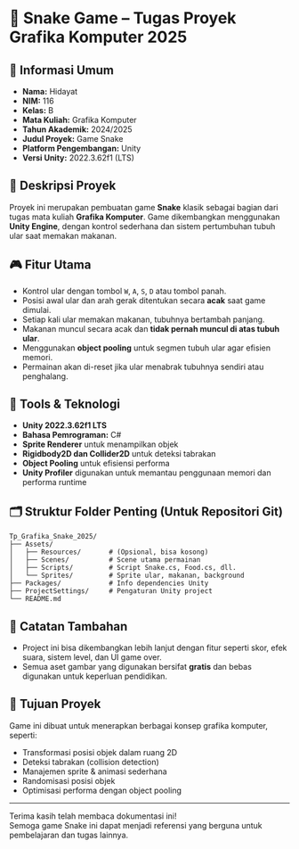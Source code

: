 # 🐍 Snake Game – Tugas Proyek Grafika Komputer 2025

## 🧾 Informasi Umum
- **Nama:** Hidayat 
- **NIM:** 116
- **Kelas:** B
- **Mata Kuliah:** Grafika Komputer  
- **Tahun Akademik:** 2024/2025
- **Judul Proyek:** Game Snake  
- **Platform Pengembangan:** Unity  
- **Versi Unity:** 2022.3.62f1 (LTS)

## 📝 Deskripsi Proyek
Proyek ini merupakan pembuatan game **Snake** klasik sebagai bagian dari tugas mata kuliah **Grafika Komputer**. Game dikembangkan menggunakan **Unity Engine**, dengan kontrol sederhana dan sistem pertumbuhan tubuh ular saat memakan makanan.

## 🎮 Fitur Utama
- Kontrol ular dengan tombol `W`, `A`, `S`, `D` atau tombol panah.
- Posisi awal ular dan arah gerak ditentukan secara **acak** saat game dimulai.
- Setiap kali ular memakan makanan, tubuhnya bertambah panjang.
- Makanan muncul secara acak dan **tidak pernah muncul di atas tubuh ular**.
- Menggunakan **object pooling** untuk segmen tubuh ular agar efisien memori.
- Permainan akan di-reset jika ular menabrak tubuhnya sendiri atau penghalang.

## 🧱 Tools & Teknologi
- **Unity 2022.3.62f1 LTS**
- **Bahasa Pemrograman:** C#
- **Sprite Renderer** untuk menampilkan objek
- **Rigidbody2D dan Collider2D** untuk deteksi tabrakan
- **Object Pooling** untuk efisiensi performa
- **Unity Profiler** digunakan untuk memantau penggunaan memori dan performa runtime

## 🗂️ Struktur Folder Penting (Untuk Repositori Git)

```
Tp_Grafika_Snake_2025/
├── Assets/
│   ├── Resources/       # (Opsional, bisa kosong)
│   ├── Scenes/          # Scene utama permainan
│   ├── Scripts/         # Script Snake.cs, Food.cs, dll.
│   └── Sprites/         # Sprite ular, makanan, background
├── Packages/            # Info dependencies Unity
├── ProjectSettings/     # Pengaturan Unity project
└── README.md
```



## 🧠 Catatan Tambahan
- Project ini bisa dikembangkan lebih lanjut dengan fitur seperti skor, efek suara, sistem level, dan UI game over.
- Semua aset gambar yang digunakan bersifat **gratis** dan bebas digunakan untuk keperluan pendidikan.

## 🎯 Tujuan Proyek
Game ini dibuat untuk menerapkan berbagai konsep grafika komputer, seperti:
- Transformasi posisi objek dalam ruang 2D
- Deteksi tabrakan (collision detection)
- Manajemen sprite & animasi sederhana
- Randomisasi posisi objek
- Optimisasi performa dengan object pooling

---

Terima kasih telah membaca dokumentasi ini!  
Semoga game Snake ini dapat menjadi referensi yang berguna untuk pembelajaran dan tugas lainnya.
